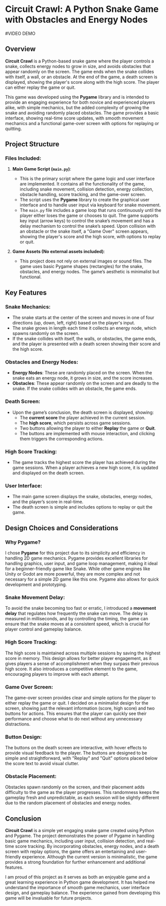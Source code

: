 # Circuit Crawl: A Python Snake Game with Obstacles and Energy Nodes
#VIDEO DEMO
## Overview

**Circuit Crawl** is a Python-based snake game where the player controls a snake, collects energy nodes to grow in size, and avoids obstacles that appear randomly on the screen. The game ends when the snake collides with itself, a wall, or an obstacle. At the end of the game, a death screen is displayed, showing the player's score along with the high score. The player can either replay the game or quit.

This game was developed using the **Pygame** library and is intended to provide an engaging experience for both novice and experienced players alike, with simple mechanics, but the added complexity of growing the snake and avoiding randomly placed obstacles. The game provides a basic interface, showing real-time score updates, with smooth movement mechanics and a functional game-over screen with options for replaying or quitting.

## Project Structure

### Files Included:

1. **Main Game Script (`main.py`)**:
   - This is the primary script where the game logic and user interface are implemented. It contains all the functionality of the game, including snake movement, collision detection, energy collection, obstacle handling, score tracking, and the game-over screen.
   - The script uses the **Pygame** library to create the graphical user interface and to handle user input via keyboard for snake movement.
   - The `main.py` file includes a game loop that runs continuously until the player either loses the game or chooses to quit. The game supports key input (arrow keys) to control the snake’s movement and has a delay mechanism to control the snake’s speed. Upon collision with an obstacle or the snake itself, a "Game Over" screen appears, showing the player's score and the high score, with options to replay or quit.

2. **Game Assets (No external assets included)**:
   - This project does not rely on external images or sound files. The game uses basic Pygame shapes (rectangles) for the snake, obstacles, and energy nodes. The game’s aesthetic is minimalist but functional.

## Key Features

### Snake Mechanics:
- The snake starts at the center of the screen and moves in one of four directions (up, down, left, right) based on the player's input.
- The snake grows in length each time it collects an energy node, which spawns randomly on the screen.
- If the snake collides with itself, the walls, or obstacles, the game ends, and the player is presented with a death screen showing their score and the high score.

### Obstacles and Energy Nodes:
- **Energy Nodes**: These are randomly placed on the screen. When the snake eats an energy node, it grows in size, and the score increases.
- **Obstacles**: These appear randomly on the screen and are deadly to the snake. If the snake collides with an obstacle, the game ends.
  
### Death Screen:
- Upon the game’s conclusion, the death screen is displayed, showing:
  - The **current score** the player achieved in the current session.
  - The **high score**, which persists across game sessions.
  - Two buttons allowing the player to either **Replay** the game or **Quit**.
  - The buttons are implemented with mouse interaction, and clicking them triggers the corresponding actions.
  
### High Score Tracking:
- The game tracks the highest score the player has achieved during the game sessions. When a player achieves a new high score, it is updated and displayed on the death screen.
  
### User Interface:
- The main game screen displays the snake, obstacles, energy nodes, and the player’s score in real-time.
- The death screen is simple and includes options to replay or quit the game.
  
## Design Choices and Considerations

### Why Pygame?
I chose **Pygame** for this project due to its simplicity and efficiency in handling 2D game mechanics. Pygame provides excellent libraries for handling graphics, user input, and game loop management, making it ideal for a beginner-friendly game like Snake. While other game engines like Unity or Godot are more powerful, they are more complex and not necessary for a simple 2D game like this one. Pygame also allows for quick development and prototyping.

### Snake Movement Delay:
To avoid the snake becoming too fast or erratic, I introduced a **movement delay** that regulates how frequently the snake can move. The delay is measured in milliseconds, and by controlling the timing, the game can ensure that the snake moves at a consistent speed, which is crucial for player control and gameplay balance.

### High Score Tracking:
The high score is maintained across multiple sessions by saving the highest score in memory. This design allows for better player engagement, as it gives players a sense of accomplishment when they surpass their previous high score. It also introduces a competitive element to the game, encouraging players to improve with each attempt.

### Game Over Screen:
The game-over screen provides clear and simple options for the player to either replay the game or quit. I decided on a minimalist design for the screen, showing just the relevant information (score, high score) and two buttons for actions. This ensures that the player can quickly see their performance and choose what to do next without any unnecessary distractions.

### Button Design:
The buttons on the death screen are interactive, with hover effects to provide visual feedback to the player. The buttons are designed to be simple and straightforward, with "Replay" and "Quit" options placed below the score text to avoid visual clutter.

### Obstacle Placement:
Obstacles spawn randomly on the screen, and their placement adds difficulty to the game as the player progresses. This randomness keeps the gameplay fresh and unpredictable, as each session will be slightly different due to the random placement of obstacles and energy nodes.

## Conclusion

**Circuit Crawl** is a simple yet engaging snake game created using Python and Pygame. The project demonstrates the power of Pygame in handling basic game mechanics, including user input, collision detection, and real-time score tracking. By incorporating obstacles, energy nodes, and a death screen with replay options, the game offers an entertaining and user-friendly experience. Although the current version is minimalistic, the game provides a strong foundation for further enhancement and additional features.

I am proud of this project as it serves as both an enjoyable game and a great learning experience in Python game development. It has helped me understand the importance of smooth game mechanics, user interface design, and gameplay balance. The experience gained from developing this game will be invaluable for future projects.
